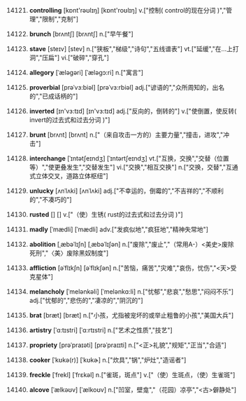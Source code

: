 14121. **controlling**
[kɒnt'rəʊlɪŋ]  [kɒnt'roʊlɪŋ]
v.["控制( control的现在分词 )","管理","限制","克制"]  

14122. **brunch**
[brʌntʃ]  [brʌntʃ]
n.["早午餐"]  

14123. **stave**
[steɪv]  [stev]
n.["狭板","梯级","诗句","五线谱表"]  vt.["延缓","在…上打洞","压扁"]  vi.["破碎","穿孔"]  

14124. **allegory**
[ˈæləgəri]  [ˈæləgɔ:ri]
n.["寓言"]  

14125. **proverbial**
[prəˈvɜ:biəl]  [prəˈvɜ:rbiəl]
adj.["谚语的","众所周知的，出名的","已成话柄的"]  

14126. **inverted**
[ɪn'vɜ:tɪd]  [ɪn'vɜ:tɪd]
adj.["反向的，倒转的"]  v.["使倒置，使反转( invert的过去式和过去分词 )"]  

14127. **brunt**
[brʌnt]  [brʌnt]
n.["（来自攻击一方的）主要力量","撞击，进攻","冲击"]  

14128. **interchange**
[ˈɪntətʃeɪndʒ]  [ˈɪntərtʃeɪndʒ]
vt.["互换，交换","交替（位置等）","使更叠发生","交替发生"]  vi.["交换","相互交换"]  n.["交换，交替","互通式立体交叉，道路立体枢纽"]  

14129. **unlucky**
[ʌnˈlʌki]  [ʌnˈlʌki]
adj.["不幸运的，倒霉的","不吉祥的","不顺利的","不凑巧的"]  

14130. **rusted**
[]  []
v.["（使）生锈( rust的过去式和过去分词 )"]  

14131. **madly**
[ˈmædli]  [ˈmædli]
adv.["发疯似地","疯狂地","精神失常地"]  

14132. **abolition**
[ˌæbəˈlɪʃn]  [ˌæbəˈlɪʃən]
n.["废除","废止","（常用A-）<美史>废除死刑","〈美〉废除黑奴制度"]  

14133. **affliction**
[əˈflɪkʃn]  [əˈflɪkʃən]
n.["苦恼，痛苦","灾难","哀伤，忧伤","<天>受克星体"]  

14134. **melancholy**
[ˈmelənkəli]  [ˈmelənkɑ:li]
n.["忧郁","悲哀","愁思","闷闷不乐"]  adj.["忧郁的","悲伤的","凄凉的","阴沉的"]  

14135. **brat**
[bræt]  [bræt]
n.["小孩，尤指被宠坏的或举止粗鲁的小孩","美国大兵"]  

14136. **artistry**
[ˈɑ:tɪstri]  [ˈɑ:rtɪstri]
n.["艺术之性质","技艺"]  

14137. **propriety**
[prəˈpraɪəti]  [prəˈpraɪɪti]
n.["<正>礼貌","规矩","正当","合适"]  

14138. **cooker**
[ˈkʊkə(r)]  [ˈkʊkɚ]
n.["炊具","锅","炉灶","造谣者"]  

14139. **freckle**
[ˈfrekl]  [ˈfrɛkəl]
n.["雀斑，斑点"]  v.["（使）生斑点，（使）生雀斑"]  

14140. **alcove**
[ˈælkəʊv]  [ˈælkoʊv]
n.["凹室，壁龛","（花园）凉亭","<古>僻静处"]  

